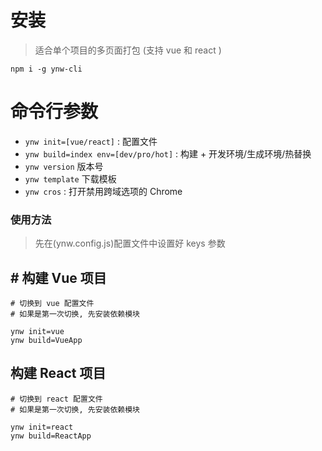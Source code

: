 # 安装

> 适合单个项目的多页面打包 (支持 vue 和 react )

```shell
npm i -g ynw-cli
```

# 命令行参数

- `ynw init=[vue/react]` : 配置文件
- `ynw build=index env=[dev/pro/hot]` : 构建 + 开发环境/生成环境/热替换
- `ynw version` 版本号
- `ynw template` 下载模板
- `ynw cros` : 打开禁用跨域选项的 Chrome

### 使用方法

> 先在(ynw.config.js)配置文件中设置好 keys 参数

## # 构建 Vue 项目

```shell
# 切换到 vue 配置文件
# 如果是第一次切换, 先安装依赖模块

ynw init=vue
ynw build=VueApp
```

## 构建 React 项目

```shell
# 切换到 react 配置文件
# 如果是第一次切换, 先安装依赖模块

ynw init=react
ynw build=ReactApp
```
